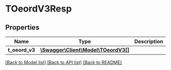 # TOeordV3Resp

## Properties
Name | Type | Description | Notes
------------ | ------------- | ------------- | -------------
**t_oeord_v3** | [**\Swagger\Client\Model\TOeordV3[]**](TOeordV3.md) |  | [optional] 

[[Back to Model list]](../README.md#documentation-for-models) [[Back to API list]](../README.md#documentation-for-api-endpoints) [[Back to README]](../README.md)


